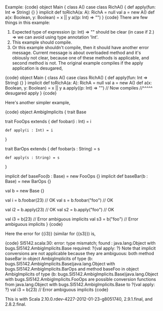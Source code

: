 Example:
{code}
object Main {
  class A()
  case class RichA() {
    def apply(fun: Int => String) {}
  }
  implicit def toRichA(a: A): RichA = null
  val a = new A()
  def a(x: Boolean, y: Boolean) = x ||  y
  a((p: Int) => "")
}
{code}
There are few things in this example:
1. Expected type of expression (p: Int) => "" should be clear (in case if 2.) => we can avoid using type annotation 'Int'.
2. This example should compile.
3. Or this example shouldn't compile, then it should have another error message. Current message is about overloaded method and it's obiously not clear, because one of these methods is applicable, and second method is not.
The original example compiles if the apply application is desugared,

{code}
object Main {
  class A()
  case class RichA() {
    def apply(fun: Int => String) {}
  }
  implicit def toRichA(a: A): RichA = null
  val a = new A()
  def a(x: Boolean, y: Boolean) = x ||  y
  a.apply((p: Int) => "")  // Now compiles
  //^^^^^ desugared apply
}
{code}

Here's another simpler example,

{code}
object AmbigImplicits {
  trait Base
  
  trait FooOps extends {
    def foobar(i : Int) = i

    def apply(i : Int) = i
  }
  
  trait BarOps extends {
    def foobar(s : String) = s

    def apply(s : String) = s
  }
  
  implicit def baseFoo(b : Base) = new FooOps {}
  implicit def baseBar(b : Base) = new BarOps {}
  
  val b = new Base {}
  
  val i = b.foobar(23)     // OK
  val s = b.foobar("foo")  // OK

  val i2 = b.apply(23)     // OK
  val s2 = b.apply("foo")  // OK
  
  val i3 = b(23)           // Error ambiguous implicits
  val s3 = b("foo")        // Error ambiguous implicits
}
{code}

Here the error for {{i3}} (similar for {{s3}}) is,

{code}
SI5142.scala:30: error: type mismatch;
 found   : java.lang.Object with bugs.SI5142.AmbigImplicits.Base
 required: ?{val apply: ?}
Note that implicit conversions are not applicable because they are ambiguous:
 both method baseBar in object AmbigImplicits of type (b: bugs.SI5142.AmbigImplicits.Base)java.lang.Object with bugs.SI5142.AmbigImplicits.BarOps
 and method baseFoo in object AmbigImplicits of type (b: bugs.SI5142.AmbigImplicits.Base)java.lang.Object with bugs.SI5142.AmbigImplicits.FooOps
 are possible conversion functions from java.lang.Object with bugs.SI5142.AmbigImplicits.Base to ?{val apply: ?}
    val i3 = b(23)           // Error ambiguous implicits
{code}

This is with Scala 2.10.0.rdev-4227-2012-01-23-g8051740, 2.9.1.final, and 2.8.2.final.

